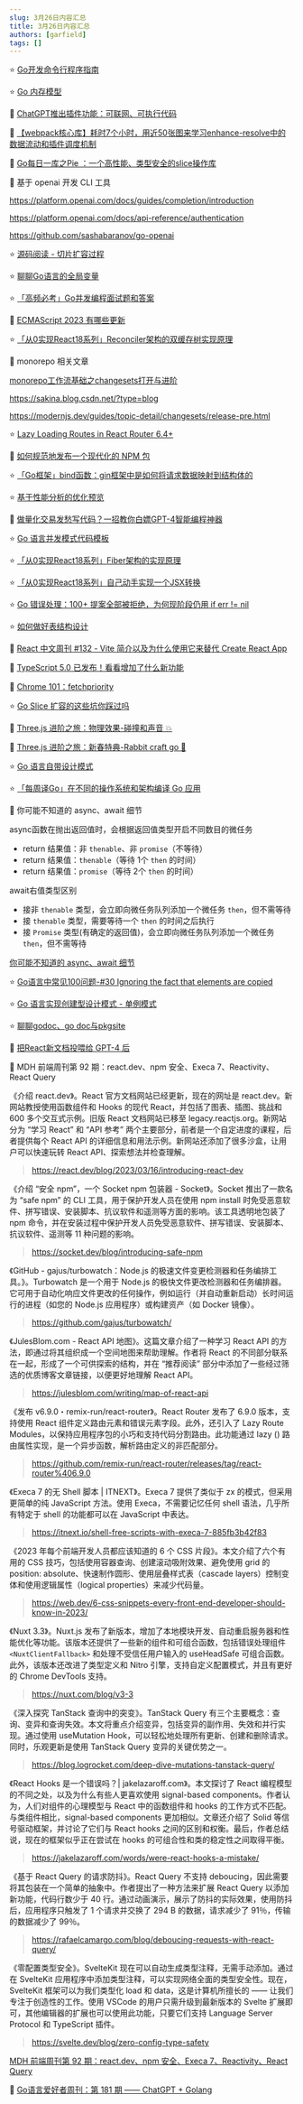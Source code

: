 ```yaml
---
slug: 3月26日内容汇总
title: 3月26日内容汇总
authors: [garfield]
tags: []
---
```


⭐️ [Go开发命令行程序指南](https://mp.weixin.qq.com/s/8yLt0Sh18VF5ApTcuxV-Sg)

⭐️ [Go 内存模型](https://mp.weixin.qq.com/s/PG-3jJaoCIEccnJ3QtPXug)

📒 [ChatGPT推出插件功能：可联网、可执行代码](https://mp.weixin.qq.com/s/s6wCRc_UqKf28Gc4RtZZPQ)

📒 [【webpack核心库】耗时7个小时，用近50张图来学习enhance-resolve中的数据流动和插件调度机制](https://mp.weixin.qq.com/s/QcQlOscF9R0aF2x3Oe6doQ)

📒 [Go每日一库之Pie ：一个高性能、类型安全的slice操作库](https://mp.weixin.qq.com/s/vdVZYEy5LznQSHI6klaCIg)

📒 基于 openai 开发 CLI 工具

https://platform.openai.com/docs/guides/completion/introduction

https://platform.openai.com/docs/api-reference/authentication

https://github.com/sashabaranov/go-openai

⭐️ [源码阅读 - 切片扩容过程](https://mp.weixin.qq.com/s/k0zwlJNFssMRh1NHA6rGcA)

⭐️ [聊聊Go语言的全局变量](https://mp.weixin.qq.com/s/MI9x4YOAhbtS-xQtOS-K_A)

⭐️ [「高频必考」Go并发编程面试题和答案](https://mp.weixin.qq.com/s/soaxFUjo6hEe2KSnle_LkQ)

📒 [ECMAScript 2023 有哪些更新](https://mp.weixin.qq.com/s/SFMSlRafJZPljJ6cNnKVFg)

⭐️ [「从0实现React18系列」Reconciler架构的双缓存树实现原理](https://juejin.cn/post/7213362704781852730)

📒 monorepo 相关文章

[monorepo工作流基础之changesets打开与进阶](https://blog.csdn.net/qq_21567385/article/details/122361591)

https://sakina.blog.csdn.net/?type=blog

https://modernjs.dev/guides/topic-detail/changesets/release-pre.html

⭐️ [Lazy Loading Routes in React Router 6.4+](https://remix.run/blog/lazy-loading-routes)

📒 [如何规范地发布一个现代化的 NPM 包](https://mp.weixin.qq.com/s/Vy2pEKrG-N27TYVRlTvwaw)

⭐️ [「Go框架」bind函数：gin框架中是如何将请求数据映射到结构体的](https://mp.weixin.qq.com/s/ldqBkRYaaXqthoC9sbOVaw)

⭐️ [基于性能分析的优化预览](https://mp.weixin.qq.com/s/elsHIqDQ0yABUZXNVpjwMg)

📒 [做量化交易发愁写代码？一招教你白嫖GPT-4智能编程神器](https://mp.weixin.qq.com/s/e2MnalUKgve6BRxBP2IOrA)

⭐️ [Go 语言并发模式代码模板](https://mp.weixin.qq.com/s/431YMKwRjaStanqA6juePA)

⭐️ [「从0实现React18系列」Fiber架构的实现原理](https://juejin.cn/post/7212603037667786813)

⭐️ [「从0实现React18系列」自己动手实现一个JSX转换](https://juejin.cn/post/7212235580104917053)

⭐️ [Go 错误处理：100+ 提案全部被拒绝，为何现阶段仍用 if err != nil](https://mp.weixin.qq.com/s/xiUPLOTkDCX2i2jTOSNgCQ)

⭐️ [如何做好表结构设计](https://mp.weixin.qq.com/s/SYQTlvbLvbsSwFi2Q_kI1Q)

📒 [React 中文周刊 #132 - Vite 简介以及为什么使用它来替代 Create React App](https://mp.weixin.qq.com/s/mktyKyzV1wsyBrX-HW6Ggw)

📒 [TypeScript 5.0 已发布！看看增加了什么新功能](https://juejin.cn/post/7212529038875426875)

📒 [Chrome 101：fetchpriority](https://juejin.cn/post/7212500870763053114)

⭐️ [Go Slice 扩容的这些坑你踩过吗](https://juejin.cn/post/7212466685451042874)

📒 [Three.js 进阶之旅：物理效果-碰撞和声音 💥](https://juejin.cn/post/7200039970575941693)

📒 [Three.js 进阶之旅：新春特典-Rabbit craft go 🐇](https://juejin.cn/post/7191415427350659129)

⭐️ [Go 语言自带设计模式](https://mp.weixin.qq.com/s/qTYlHqozkWHkhF9OKfaAMQ)

⭐️ [「每周译Go」在不同的操作系统和架构编译 Go 应用](https://mp.weixin.qq.com/s/-xfpP08BQDbJc6ukhGRtnA)

📒 你可能不知道的 async、await 细节

async函数在抛出返回值时，会根据返回值类型开启不同数目的微任务

- return 结果值：非 `thenable`、非 `promise`（不等待）
- return 结果值：`thenable`（等待 1个 `then` 的时间）
- return 结果值：`promise`（等待 2个 `then` 的时间）

await右值类型区别

- 接非 `thenable` 类型，会立即向微任务队列添加一个微任务 `then`，但不需等待
- 接 `thenable` 类型，需要等待一个 `then` 的时间之后执行
- 接 `Promise` 类型(有确定的返回值)，会立即向微任务队列添加一个微任务 `then`，但不需等待

[你可能不知道的 async、await 细节](https://mp.weixin.qq.com/s/aLQVpglTRA0bJGyCpXOD8Q)

⭐️ [Go语言中常见100问题-#30 Ignoring the fact that elements are copied](https://mp.weixin.qq.com/s/71wpR1kz5PgzVNBgpN855g)

⭐️ [Go 语言实现创建型设计模式 - 单例模式](https://mp.weixin.qq.com/s/ixTP1qythuJyhf3b9kIRaA)

⭐️ [聊聊godoc、go doc与pkgsite](https://mp.weixin.qq.com/s/ypK-2wGHGj9_n4o8y-clXg)

📒 [把React新文档投喂给 GPT-4 后](https://mp.weixin.qq.com/s/F7Z-JQimZ3p6BfLLCE0pHw)

📒 MDH 前端周刊第 92 期：react.dev、npm 安全、Execa 7、Reactivity、React Query

《介绍 react.dev》。React 官方文档网站已经更新，现在的网址是 react.dev。新网站教授使用函数组件和 Hooks 的现代 React，并包括了图表、插图、挑战和 600 多个交互式示例。旧版 React 文档网站已移至 legacy.reactjs.org。新网站分为 “学习 React” 和 “API 参考” 两个主要部分，前者是一个自定进度的课程，后者提供每个 React API 的详细信息和用法示例。新网站还添加了很多沙盒，让用户可以快速玩转 React API、探索想法并检查理解。

> https://react.dev/blog/2023/03/16/introducing-react-dev

《介绍 “安全 npm”，一个 Socket npm 包装器 - Socket》。Socket 推出了一款名为 “safe npm” 的 CLI 工具，用于保护开发人员在使用 npm install 时免受恶意软件、拼写错误、安装脚本、抗议软件和遥测等方面的影响。该工具透明地包装了 npm 命令，并在安装过程中保护开发人员免受恶意软件、拼写错误、安装脚本、抗议软件、遥测等 11 种问题的影响。

> https://socket.dev/blog/introducing-safe-npm

《GitHub - gajus/turbowatch：Node.js 的极速文件变更检测器和任务编排工具。》。Turbowatch 是一个用于 Node.js 的极快文件更改检测器和任务编排器。它可用于自动化响应文件更改的任何操作，例如运行（并自动重新启动）长时间运行的进程（如您的 Node.js 应用程序）或构建资产（如 Docker 镜像）。

> https://github.com/gajus/turbowatch/

《JulesBlom.com - React API 地图》。这篇文章介绍了一种学习 React API 的方法，即通过将其组织成一个空间地图来帮助理解。作者将 React 的不同部分联系在一起，形成了一个可供探索的结构，并在 “推荐阅读” 部分中添加了一些经过筛选的优质博客文章链接，以便更好地理解 React API。

> https://julesblom.com/writing/map-of-react-api

《发布 v6.9.0・remix-run/react-router》。React Router 发布了 6.9.0 版本，支持使用 React 组件定义路由元素和错误元素字段。此外，还引入了 Lazy Route Modules，以保持应用程序包的小巧和支持代码分割路由。此功能通过 lazy () 路由属性实现，是一个异步函数，解析路由定义的非匹配部分。

> https://github.com/remix-run/react-router/releases/tag/react-router%406.9.0

《Execa 7 的无 Shell 脚本 | ITNEXT》。Execa 7 提供了类似于 zx 的模式，但采用更简单的纯 JavaScript 方法。使用 Execa，不需要记忆任何 shell 语法，几乎所有特定于 shell 的功能都可以在 JavaScript 中表达。

> https://itnext.io/shell-free-scripts-with-execa-7-885fb3b42f83

《2023 年每个前端开发人员都应该知道的 6 个 CSS 片段》。本文介绍了六个有用的 CSS 技巧，包括使用容器查询、创建滚动吸附效果、避免使用 grid 的 position: absolute、快速制作圆形、使用层叠样式表（cascade layers）控制变体和使用逻辑属性（logical properties）来减少代码量。

> https://web.dev/6-css-snippets-every-front-end-developer-should-know-in-2023/

《Nuxt 3.3》。Nuxt.js 发布了新版本，增加了本地模块开发、自动重启服务器和性能优化等功能。该版本还提供了一些新的组件和可组合函数，包括错误处理组件 `<NuxtClientFallback>` 和处理不受信任用户输入的 useHeadSafe 可组合函数。此外，该版本还改进了类型定义和 Nitro 引擎，支持自定义配置模式，并且有更好的 Chrome DevTools 支持。

> https://nuxt.com/blog/v3-3

《深入探究 TanStack 查询中的突变》。TanStack Query 有三个主要概念：查询、变异和查询失效。本文将重点介绍变异，包括变异的副作用、失效和并行实现。通过使用 useMutation Hook，可以轻松地处理所有更新、创建和删除请求。同时，乐观更新是使用 TanStack Query 变异的关键优势之一。

> https://blog.logrocket.com/deep-dive-mutations-tanstack-query/

《React Hooks 是一个错误吗？| jakelazaroff.com》。本文探讨了 React 编程模型的不同之处，以及为什么有些人更喜欢使用 signal-based components。作者认为，人们对组件的心理模型与 React 中的函数组件和 hooks 的工作方式不匹配。与类组件相比，signal-based components 更加相似。文章还介绍了 Solid 等信号驱动框架，并讨论了它们与 React hooks 之间的区别和权衡。最后，作者总结说，现在的框架似乎正在尝试在 hooks 的可组合性和类的稳定性之间取得平衡。

> https://jakelazaroff.com/words/were-react-hooks-a-mistake/

《基于 React Query 的请求防抖》。React Query 不支持 deboucing，因此需要将其包装在一个简单的抽象中。作者提出了一种方法来扩展 React Query 以添加新功能，代码行数少于 40 行。通过动画演示，展示了防抖的实际效果，使用防抖后，应用程序只触发了 1 个请求并交换了 294 B 的数据，请求减少了 91％，传输的数据减少了 99％。

> https://rafaelcamargo.com/blog/deboucing-requests-with-react-query/

《零配置类型安全》。SvelteKit 现在可以自动生成类型注释，无需手动添加。通过在 SvelteKit 应用程序中添加类型注释，可以实现网络全面的类型安全性。现在，SvelteKit 框架可以为我们类型化 load 和 data，这是计算机所擅长的 —— 让我们专注于创造性的工作。使用 VSCode 的用户只需升级到最新版本的 Svelte 扩展即可，其他编辑器的扩展也可以使用此功能，只要它们支持 Language Server Protocol 和 TypeScript 插件。

> https://svelte.dev/blog/zero-config-type-safety

[MDH 前端周刊第 92 期：react.dev、npm 安全、Execa 7、Reactivity、React Query](https://mdhweekly.com/weekly/issue-0092)

📒 [Go语言爱好者周刊：第 181 期 —— ChatGPT + Golang](https://mp.weixin.qq.com/s/6pXEtzFRPg1XsnbNxIBuxA)
